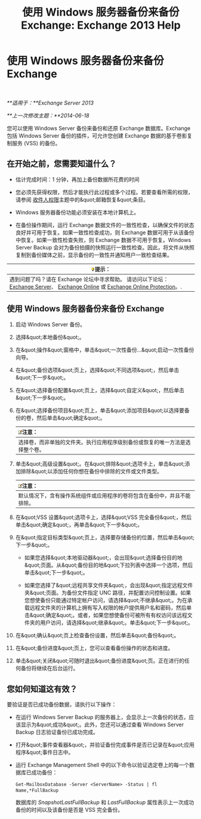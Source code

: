 ﻿---
title: '使用 Windows 服务器备份来备份 Exchange: Exchange 2013 Help'
TOCTitle: 使用 Windows 服务器备份来备份 Exchange
ms:assetid: 188a8291-0a41-4ca2-b6d2-94242e2b1ffc
ms:mtpsurl: https://technet.microsoft.com/zh-cn/library/Dd876854(v=EXCHG.150)
ms:contentKeyID: 50489968
ms.date: 05/21/2018
mtps_version: v=EXCHG.150
ms.translationtype: MT
---

# 使用 Windows 服务器备份来备份 Exchange

 

_**适用于：**Exchange Server 2013_

_**上一次修改主题：**2014-06-18_

您可以使用 Windows Server 备份来备份和还原 Exchange 数据库。Exchange 包括 Windows Server 备份的插件，可允许您创建 Exchange 数据的基于卷影复制服务 (VSS) 的备份。

## 在开始之前，您需要知道什么？

  - 估计完成时间：1 分钟，再加上备份数据所花费的时间

  - 您必须先获得权限，然后才能执行此过程或多个过程。若要查看所需的权限，请参阅 [收件人权限](recipients-permissions-exchange-2013-help.md)主题中的\&quot;邮箱恢复\&quot;条目。

  - Windows 服务器备份功能必须安装在本地计算机上。

  - 在备份操作期间，运行 Exchange 数据文件的一致性检查，以确保文件的状态良好并可用于恢复。如果一致性检查成功，则 Exchange 数据可用于从该备份中恢复。如果一致性检查失败，则 Exchange 数据不可用于恢复。Windows Server Backup 会对为备份拍摄的快照运行一致性检查。因此，将文件从快照复制到备份媒体之前，显示备份的一致性并通知用户一致检查结果。

<table>
<thead>
<tr class="header">
<th><img src="images/Bb124558.tip(EXCHG.150).gif" title="提示" alt="提示" />提示：</th>
</tr>
</thead>
<tbody>
<tr class="odd">
<td>遇到问题了吗？请在 Exchange 论坛中寻求帮助。 请访问以下论坛：<a href="https://go.microsoft.com/fwlink/p/?linkid=60612">Exchange Server</a>、 <a href="https://go.microsoft.com/fwlink/p/?linkid=267542">Exchange Online</a> 或 <a href="https://go.microsoft.com/fwlink/p/?linkid=285351">Exchange Online Protection</a>。.</td>
</tr>
</tbody>
</table>


## 使用 Windows 服务器备份来备份 Exchange

1.  启动 Windows Server 备份。

2.  选择\&quot;本地备份\&quot;。

3.  在\&quot;操作\&quot;窗格中，单击\&quot;一次性备份...\&quot;启动一次性备份向导。

4.  在\&quot;备份选项\&quot;页上，选择\&quot;不同选项\&quot;，然后单击\&quot;下一步\&quot;。

5.  在\&quot;选择备份配置\&quot;页上，选择\&quot;自定义\&quot;，然后单击\&quot;下一步\&quot;。

6.  在\&quot;选择备份项目\&quot;页上，单击\&quot;添加项目\&quot;以选择要备份的卷，然后单击\&quot;确定\&quot;。
    
    <table>
    <thead>
    <tr class="header">
    <th><img src="images/Bb124558.note(EXCHG.150).gif" title="注意" alt="注意" />注意：</th>
    </tr>
    </thead>
    <tbody>
    <tr class="odd">
    <td>选择卷，而非单独的文件夹。执行应用程序级别备份或恢复的唯一方法是选择整个卷。</td>
    </tr>
    </tbody>
    </table>


7.  单击\&quot;高级设置\&quot;。在\&quot;排除\&quot;选项卡上，单击\&quot;添加排除\&quot;以添加任何你想在备份中排除的文件或文件类型。
    
    <table>
    <thead>
    <tr class="header">
    <th><img src="images/Bb124558.note(EXCHG.150).gif" title="注意" alt="注意" />注意：</th>
    </tr>
    </thead>
    <tbody>
    <tr class="odd">
    <td>默认情况下，含有操作系统组件或应用程序的卷将包含在备份中，并且不能排除。</td>
    </tr>
    </tbody>
    </table>


8.  在\&quot;VSS 设置\&quot;选项卡上，选择\&quot;VSS 完全备份\&quot;，然后单击\&quot;确定\&quot;，再单击\&quot;下一步\&quot;。

9.  在\&quot;指定目标类型\&quot;页上，选择要存储备份的位置，然后单击\&quot;下一步\&quot;。
    
      - 如果您选择\&quot;本地驱动器\&quot;，会出现\&quot;选择备份目的地\&quot;页面。从\&quot;备份目的地\&quot;下拉列表中选择一个选项，然后单击\&quot;下一步\&quot;。
    
      - 如果您选择了\&quot;远程共享文件夹\&quot;，会出现\&quot;指定远程文件夹\&quot;页面。为备份文件指定 UNC 路径，并配置访问控制设置。如果您想使备份只能通过特定帐户访问，请选择\&quot;不继承\&quot;。为在承载远程文件夹的计算机上拥有写入权限的帐户提供用户名和密码，然后单击\&quot;确定\&quot;。或者，如果您想使备份可被所有有权访问该远程文件夹的用户访问，请选择\&quot;继承\&quot;。单击\&quot;下一步\&quot;。

10. 在\&quot;确认\&quot;页上检查备份设置，然后单击\&quot;备份\&quot;。

11. 在\&quot;备份进度\&quot;页上，您可以查看备份操作的状态和进度。

12. 单击\&quot;关闭\&quot;可随时退出\&quot;备份进度\&quot;页。正在进行的任何备份将继续在后台运行。

## 您如何知道这有效？

要验证是否已成功备份数据，请执行以下操作：

  - 在运行 Windows Server Backup 的服务器上，会显示上一次备份的状态，应该显示为\&quot;成功\&quot;。此外，您还可以通过查看 Windows Server Backup 日志验证备份已成功完成。

  - 打开\&quot;事件查看器\&quot;，并验证备份完成事件是否已记录在\&quot;应用程序\&quot;事件日志中。

  - 运行 Exchange Management Shell 中的以下命令以验证选定卷上的每一个数据库已成功备份：
    
        Get-MailboxDatabase -Server <ServerName> -Status | fl Name,*FullBackup
    
    数据库的 *SnapshotLastFullBackup* 和 *LastFullBackup* 属性表示上一次成功备份的时间以及该备份是否是 VSS 完全备份。

